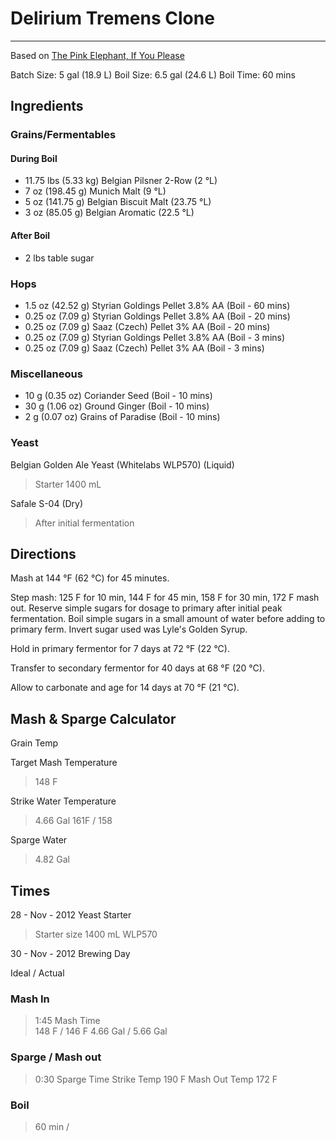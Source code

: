 # Delirium Tremens Clone
-----------------------
Based on [The Pink Elephant, If You Please](http://brewedbyus.com/recipes/57-the-pink-elephant-if-you-please/)

Batch Size: 5 gal (18.9 L) Boil Size: 6.5 gal (24.6 L) Boil Time: 60 mins

## Ingredients

### Grains/Fermentables

#### During Boil
* 11.75 lbs (5.33 kg) Belgian Pilsner 2-Row (2 °L)
* 7 oz (198.45 g) Munich Malt (9 °L)
* 5 oz (141.75 g) Belgian Biscuit Malt (23.75 °L)
* 3 oz (85.05 g) Belgian Aromatic (22.5 °L)

#### After Boil
* 2 lbs table sugar

### Hops

* 1.5 oz (42.52 g) Styrian Goldings Pellet 3.8% AA (Boil - 60 mins)
* 0.25 oz (7.09 g) Styrian Goldings Pellet 3.8% AA (Boil - 20 mins)
* 0.25 oz (7.09 g) Saaz (Czech) Pellet 3% AA (Boil - 20 mins)
* 0.25 oz (7.09 g) Styrian Goldings Pellet 3.8% AA (Boil - 3 mins)
* 0.25 oz (7.09 g) Saaz (Czech) Pellet 3% AA (Boil - 3 mins)

### Miscellaneous

* 10 g (0.35 oz) Coriander Seed (Boil - 10 mins)
* 30 g (1.06 oz) Ground Ginger (Boil - 10 mins)
* 2 g (0.07 oz) Grains of Paradise (Boil - 10 mins)

### Yeast

Belgian Golden Ale Yeast (Whitelabs WLP570) (Liquid)
> Starter 1400 mL

Safale S-04 (Dry)
> After initial fermentation

## Directions

Mash at 144 °F (62 °C) for 45 minutes.

Step mash: 125 F for 10 min, 144 F for 45 min, 158 F for 30 min, 172 F mash out. Reserve simple sugars for dosage to primary after initial peak fermentation. Boil simple sugars in a small amount of water before adding to primary ferm. Invert sugar used was Lyle's Golden Syrup.

Hold in primary fermentor for 7 days at 72 °F (22 °C).

Transfer to secondary fermentor for 40 days at 68 °F (20 °C).

Allow to carbonate and age for 14 days at 70 °F (21 °C).

## Mash & Sparge Calculator

Grain Temp

Target Mash Temperature
> 148 F

Strike Water Temperature
> 4.66 Gal
> 161F / 158

Sparge Water
> 4.82 Gal

## Times

28 - Nov - 2012 Yeast Starter
> Starter size 1400 mL WLP570

30 - Nov - 2012 Brewing Day

Ideal / Actual

### Mash In
> 1:45 Mash Time  
> 148 F / 146 F
> 4.66 Gal / 5.66 Gal

### Sparge / Mash out
> 0:30 Sparge Time
> Strike Temp 190 F
> Mash Out Temp 172 F

### Boil
> 60 min / 
